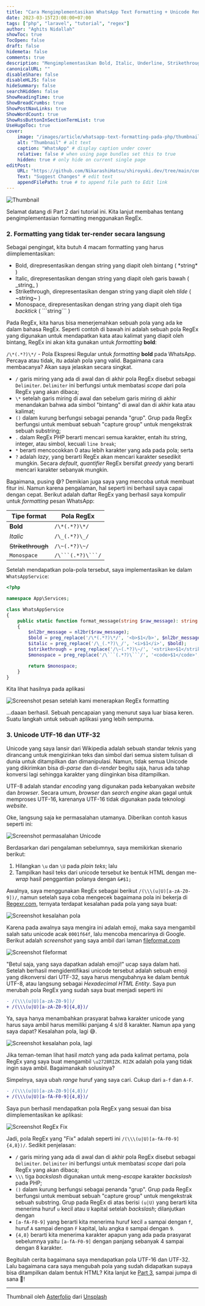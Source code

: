 ```yaml
---
title: "Cara Mengimplementasikan WhatsApp Text Formatting + Unicode Rendering Pada PHP (Part 2)"
date: 2023-03-15T23:08:00+07:00
tags: ["php", "laravel", "tutorial", "regex"]
author: "Aghits Nidallah"
showToc: true
TocOpen: false
draft: false
hidemeta: false
comments: true
description: "Mengimplementasikan Bold, Italic, Underline, Strikethrough, Monospace, dan merender Emoji berdasarkan pesan WhatsApp pada PHP"
canonicalURL: ""
disableShare: false
disableHLJS: false
hideSummary: false
searchHidden: false
ShowReadingTime: true
ShowBreadCrumbs: true
ShowPostNavLinks: true
ShowWordCount: true
ShowRssButtonInSectionTermList: true
UseHugoToc: true
cover:
    image: "/images/article/whatsapp-text-formatting-pada-php/thumbnail-part2.id.png" # image path/url
    alt: "Thumbnail" # alt text
    caption: "WhatsApp" # display caption under cover
    relative: false # when using page bundles set this to true
    hidden: true # only hide on current single page
editPost:
    URL: "https://github.com/NikarashiHatsu/shiroyuki.dev/tree/main/content"
    Text: "Suggest Changes" # edit text
    appendFilePath: true # to append file path to Edit link
---
```


![Thumbnail](/images/article/whatsapp-text-formatting-pada-php/thumbnail-part2.id.png)

Selamat datang di Part 2 dari tutorial ini. Kita lanjut membahas tentang
pengimplementasian formatting menggunakan RegEx.

### 2. Formatting yang tidak ter-render secara langsung

Sebagai pengingat, kita butuh 4 macam formatting yang harus diimplementasikan:
- Bold, direpresentasikan dengan string yang diapit oleh bintang ( \*string\* )
- Italic, direpresentasikan dengan string yang diapit oleh garis bawah ( \_string\_ )
- Strikethrough, direpresentasikan dengan string yang diapit oleh _tilde_ ( \~string\~ )
- Monospace, direpresentasikan dengan string yang diapit oleh tiga _backtick_ ( \```string\``` )

Pada RegEx, kita harus bisa menerjemahkan sebuah pola yang ada ke dalam bahasa
RegEx. Seperti contoh di bawah ini adalah sebuah pola RegEx yang digunakan untuk
mendapatkan kata atau kalimat yang diapit oleh bintang, RegEx ini akan kita
gunakan untuk _formatting_ **bold**:

`/\*(.*?)\*/` - Pola Ekspresi Regular untuk _formatting_ **bold** pada WhatsApp.
Percaya atau tidak, itu adalah pola yang valid. Bagaimana cara membacanya? Akan
saya jelaskan secara singkat.

- `/` garis miring yang ada di awal dan di akhir pola RegEx disebut sebagai `Delimiter`.
  `Delimiter` ini berfungsi untuk membatasi _scope_ dari pola RegEx yang akan
  dibaca;
- `\*` setelah garis miring di awal dan sebelum garis miring di akhir menandakan
  bahwa ada simbol "bintang" di awal dan di akhir kata atau kalimat;
- `()` dalam kurung berfungsi sebagai penanda "grup". Grup pada RegEx berfungsi
  untuk membuat sebuah "capture group" untuk mengekstrak sebuah substring;
- `.` dalam RegEx PHP berarti mencari semua karakter, entah itu string, integer,
  atau simbol, kecuali `line break`;
- `*` berarti mencocokkan 0 atau lebih karakter yang ada pada pola; serta
- `?` adalah _lazy_, yang berarti RegEx akan mencari karakter sesedikit mungkin.
  Secara _default_, _quantifier_ RegEx bersifat _greedy_ yang berarti mencari
  karakter sebanyak mungkin.

Bagaimana, pusing 😅? Demikian juga saya yang mencoba untuk membuat fitur ini.
Namun karena pengalaman, hal seperti ini berhasil saya capai dengan cepat.
Berikut adalah daftar RegEx yang berhasil saya kompulir untuk _formatting_ pesan
WhatsApp:

| Tipe format | Pola RegEx |
|---|---|
| **Bold** | `/\*(.*?)\*/` |
| _Italic_ | `/\_(.*?)\_/` |
| ~~Strikethrough~~ | `/\~(.*?)\~/` |
| `Monospace` | `/\```(.*?)\```/` |

Setelah mendapatkan pola-pola tersebut, saya implementasikan ke dalam
`WhatsAppService`:

```php
<?php

namespace App\Services;

class WhatsAppService
{
    public static function format_message(string $raw_message): string
    {
        $nl2br_message = nl2br($raw_message);
        $bold = preg_replace('/\*(.*?)\*/', '<b>$1</b>', $nl2br_message);
        $italic = preg_replace('/\_(.*?)\_/', '<i>$1</i>', $bold);
        $strikethrough = preg_replace('/\~(.*?)\~/', '<strike>$1</strike>', $italic);
        $monospace = preg_replace('/\```(.*?)\```/', '<code>$1</code>', $strikethrough);

        return $monospace;
    }
}
```

Kita lihat hasilnya pada aplikasi

![Screenshot pesan setelah kami menerapkan RegEx formatting](/images/article/whatsapp-text-formatting-pada-php/ss4.png)

...daaan berhasil. Sebuah pencapaian yang menurut saya luar biasa keren. Suatu
langkah untuk sebuah aplikasi yang lebih sempurna.

### 3. Unicode UTF-16 dan UTF-32
Unicode yang saya lansir dari Wikipedia adalah sebuah standar teknis yang
dirancang untuk mengizinkan teks dan simbol dari semua sistem tulisan di dunia
untuk ditampilkan dan dimanipulasi. Namun, tidak semua Unicode yang dikirimkan
bisa di-_parse_ dan di-_render_ begitu saja, harus ada tahap konversi lagi
sehingga karakter yang diinginkan bisa ditampilkan.

UTF-8 adalah standar _encoding_ yang digunakan pada kebanyakan _website_ dan
_browser_. Secara umum, _browser_ dan _search engine_ akan gagal untuk memproses
UTF-16, karenanya UTF-16 tidak digunakan pada teknologi _website_.

Oke, langsung saja ke permasalahan utamanya. Diberikan contoh kasus seperti ini:

![Screenshot permasalahan Unicode](/images/article/whatsapp-text-formatting-pada-php/ss5.png)

Berdasarkan dari pengalaman sebelumnya, saya memikirkan skenario berikut:
1. Hilangkan `\u` dan `\U` pada _plain teks_; lalu
1. Tampilkan hasil teks dari unicode tersebut ke bentuk HTML dengan me-_wrap_
   hasil penggantian polanya dengan `&#$1;`

Awalnya, saya menggunakan RegEx sebagai berikut `/(\\\(u|U)[a-zA-Z0-9])/`, namun
setelah saya coba mengecek bagaimana pola ini bekerja di [Regexr.com](https://regexr.com),
ternyata terdapat kesalahan pada pola yang saya buat:

![Screenshot kesalahan pola](/images/article/whatsapp-text-formatting-pada-php/ss6.png)

Karena pada awalnya saya mengira ini adalah emoji, maka saya mengambil salah
satu unicode acak `0001f64f`, lalu mencoba mencarinya di Google. Berikut adalah
_screenshot_ yang saya ambil dari laman [fileformat.com](https://www.fileformat.info/info/unicode/char/1f64f/index.htm)

![Screenshot fileformat](/images/article/whatsapp-text-formatting-pada-php/ss7.png)

"Betul saja, yang saya dapatkan adalah emoji!" ucap saya dalam hati. Setelah
berhasil mengidentifikasi unicode tersebut adalah sebuah emoji yang dikonversi
dari UTF-32, saya harus mengubahnya ke dalam bentuk UTF-8, atau langsung sebagai
_Hexadecimal HTML Entity_. Saya pun merubah pola RegEx yang sudah saya buat
menjadi seperti ini

```diff
- /(\\\(u|U)[a-zA-Z0-9])/
+ /(\\\(u|U)[a-zA-Z0-9]{4,8})/
```

Ya, saya hanya menambahkan prasyarat bahwa karakter unicode yang harus saya ambil
harus memiliki panjang 4 s/d 8 karakter. Namun apa yang saya dapat? Kesalahan pola,
lagi 😅.

![Screenshot kesalahan pola, lagi](/images/article/whatsapp-text-formatting-pada-php/ss8.png)

Jika teman-teman lihat hasil _match_ yang ada pada kalimat pertama, pola RegEx
yang saya buat mengambil `\u2728RIZK`. `RIZK` adalah pola yang tidak
ingin saya ambil. Bagaimanakah solusinya?

Simpelnya, saya ubah _range_ huruf yang saya cari. Cukup dari `a-f` dan `A-F`.
```diff
- /(\\\(u|U)[a-zA-Z0-9]{4,8})/
+ /(\\\(u|U)[a-fA-F0-9]{4,8})/
```

Saya pun berhasil mendapatkan pola RegEx yang sesuai dan bisa diimplementasikan
ke aplikasi:

![Screenshot RegEx Fix](/images/article/whatsapp-text-formatting-pada-php/ss9.png)

Jadi, pola RegEx yang "Fix" adalah seperti ini `/(\\\(u|U)[a-fA-F0-9]{4,8})/`.
Sedikit penjelasan:
- `/` garis miring yang ada di awal dan di akhir pola RegEx disebut sebagai `Delimiter`.
  `Delimiter` ini berfungsi untuk membatasi _scope_ dari pola RegEx yang akan
  dibaca;
- `\\\` tiga _backslash_ digunakan untuk meng-_escape_ karakter _backslash_ pada
   PHP;
- `()` dalam kurung berfungsi sebagai penanda "grup". Grup pada RegEx berfungsi
  untuk membuat sebuah "capture group" untuk mengekstrak sebuah substring. Grup
  pada RegEx di atas berisi `(u|U)` yang berarti kita menerima huruf `u` kecil
  atau `U` kapital setelah _backslash_; dilanjutkan dengan
- `[a-fA-F0-9]` yang berarti kita menerima huruf kecil `a` sampai dengan `f`,
  huruf `A` sampai dengan `F` kapital, lalu angka `0` sampai dengan `9`.
- `{4,8}` berarti kita menerima karakter apapun yang ada pada prasyarat
  sebelumnya yaitu `[a-fA-F0-9]` dengan panjang sebanyak 4 sampai dengan 8 
  karakter.

Begitulah cerita bagaimana saya mendapatkan pola UTF-16 dan UTF-32. Lalu
bagaimana cara saya mengubah pola yang sudah didapatkan supaya bisa ditampilkan
dalam bentuk HTML? Kita lanjut ke [Part 3](../whatsapp-text-formatting-pada-php-part-3), sampai jumpa di sana 👋!

---

Thumbnail oleh <a href="https://unsplash.com/@asterfolio?utm_source=unsplash&utm_medium=referral&utm_content=creditCopyText">Asterfolio</a> dari <a href="https://unsplash.com/wallpapers/apps/whatsapp?utm_source=unsplash&utm_medium=referral&utm_content=creditCopyText">Unsplash</a>